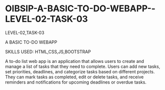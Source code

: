 # OIBSIP-A-BASIC-TO-DO-WEBAPP--LEVEL-02-TASK-03

LEVEL-02,TASK-03

A BASIC TO-DO WEBAPP

SKILLS USED: HTML,CSS,JS,BOOTSTRAP

A to-do list web app is an application that allows users to create and manage a list of tasks that they need to complete. Users can add new tasks, set priorities, deadlines, and categorize tasks based on different projects. They can mark tasks as completed, edit or delete tasks, and receive reminders and notifications for upcoming deadlines or overdue tasks.
